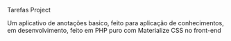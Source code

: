 Tarefas Project

Um aplicativo de anotações basico, feito para aplicação de conhecimentos, em desenvolvimento, feito em PHP puro com Materialize CSS no front-end

